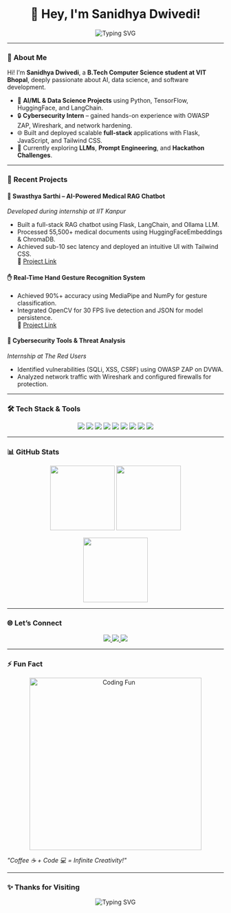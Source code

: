 <h1 align="center">👋 Hey, I'm Sanidhya Dwivedi!</h1>

<p align="center">
  <img src="https://readme-typing-svg.demolab.com?font=Fira+Code&weight=600&size=24&duration=3000&pause=1000&color=00FF99&center=true&vCenter=true&width=600&lines=Computer+Science+Undergrad+at+VIT+Bhopal;AI%2FML+Enthusiast+%7C+Data+Science+Explorer+%7C+Hackathon+Winner;Full-Stack+Developer+%7C+Cybersecurity+Learner;Learning+and+Building+Every+Day!+🚀" alt="Typing SVG">
</p>

---

### 🌌 **About Me**
Hi! I’m **Sanidhya Dwivedi**, a **B.Tech Computer Science student at VIT Bhopal**, deeply passionate about AI, data science, and software development.

- 🤖 **AI/ML & Data Science Projects** using Python, TensorFlow, HuggingFace, and LangChain.
- 🔒 **Cybersecurity Intern** – gained hands-on experience with OWASP ZAP, Wireshark, and network hardening.
- 🌐 Built and deployed scalable **full-stack** applications with Flask, JavaScript, and Tailwind CSS.
- 🎯 Currently exploring **LLMs**, **Prompt Engineering**, and **Hackathon Challenges**.

---

### 🚀 **Recent Projects**

#### 🔬 **Swasthya Sarthi – AI-Powered Medical RAG Chatbot**
*Developed during internship at IIT Kanpur*  
- Built a full-stack RAG chatbot using Flask, LangChain, and Ollama LLM.  
- Processed 55,500+ medical documents using HuggingFaceEmbeddings & ChromaDB.  
- Achieved sub-10 sec latency and deployed an intuitive UI with Tailwind CSS.  
🔗 [Project Link](https://github.com/sanidhyadwivedi2004)

#### ✋ **Real-Time Hand Gesture Recognition System**
- Achieved 90%+ accuracy using MediaPipe and NumPy for gesture classification.  
- Integrated OpenCV for 30 FPS live detection and JSON for model persistence.  
🔗 [Project Link](https://github.com/sanidhyadwivedi2004/Sign-language-detection)

#### 🧠 **Cybersecurity Tools & Threat Analysis**
*Internship at The Red Users*  
- Identified vulnerabilities (SQLi, XSS, CSRF) using OWASP ZAP on DVWA.  
- Analyzed network traffic with Wireshark and configured firewalls for protection.  

---

### 🛠️ **Tech Stack & Tools**
<p align="center">
  <img src="https://img.shields.io/badge/Python-3776AB?style=for-the-badge&logo=python&logoColor=white">
  <img src="https://img.shields.io/badge/Java-007396?style=for-the-badge&logo=java&logoColor=white">
  <img src="https://img.shields.io/badge/JavaScript-F7DF1E?style=for-the-badge&logo=javascript&logoColor=black">
  <img src="https://img.shields.io/badge/Flask-000000?style=for-the-badge&logo=flask&logoColor=white">
  <img src="https://img.shields.io/badge/TailwindCSS-06B6D4?style=for-the-badge&logo=tailwind-css&logoColor=white">
  <img src="https://img.shields.io/badge/TensorFlow-FF6F00?style=for-the-badge&logo=tensorflow&logoColor=white">
  <img src="https://img.shields.io/badge/OpenCV-5C3EE8?style=for-the-badge&logo=opencv&logoColor=white">
  <img src="https://img.shields.io/badge/Wireshark-1679A7?style=for-the-badge&logo=wireshark&logoColor=white">
  <img src="https://img.shields.io/badge/OWASP%20ZAP-000000?style=for-the-badge&logo=owasp&logoColor=white">
</p>

---

### 📊 **GitHub Stats**
<p align="center">
  <img src="https://github-readme-stats.vercel.app/api?username=SanidhyaDwivedi&show_icons=true&theme=radical" height="150" />
  <img src="https://github-readme-streak-stats.herokuapp.com/?user=SanidhyaDwivedi&theme=radical" height="150" />
</p>
<p align="center">
  <img src="https://github-readme-stats.vercel.app/api/top-langs/?username=SanidhyaDwivedi&layout=compact&theme=radical" height="150" />
</p>

---

### 🌐 **Let’s Connect**
<p align="center">
  <a href="https://www.linkedin.com/in/sanidhya-dwivedi-a75a7427a/">
    <img src="https://img.shields.io/badge/LinkedIn-%230077B5.svg?&style=for-the-badge&logo=linkedin&logoColor=white" />
  </a>
  <a href="mailto:sanidhyadwivedi2004@gmail.com">
    <img src="https://img.shields.io/badge/Gmail-D14836?style=for-the-badge&logo=gmail&logoColor=white" />
  </a>
  <a href="https://github.com/sanidhyadwivedi2004">
    <img src="https://img.shields.io/badge/GitHub-000000?style=for-the-badge&logo=github&logoColor=white" />
  </a>
</p>

---

### ⚡ **Fun Fact**
<p align="center">
  <img src="https://media.tenor.com/2nKSTDDekOgAAAAC/coding.gif" width="400" alt="Coding Fun" />
</p>

_"Coffee ☕ + Code 💻 = Infinite Creativity!"_

---

### ✨ **Thanks for Visiting**
<p align="center">
  <img src="https://readme-typing-svg.demolab.com?font=Fira+Code&weight=500&size=18&duration=2000&pause=500&color=00FF99&center=true&vCenter=true&width=400&lines=Thanks+for+stopping+by!+😊;Happy+Coding!+🚀" alt="Typing SVG">
</p>
